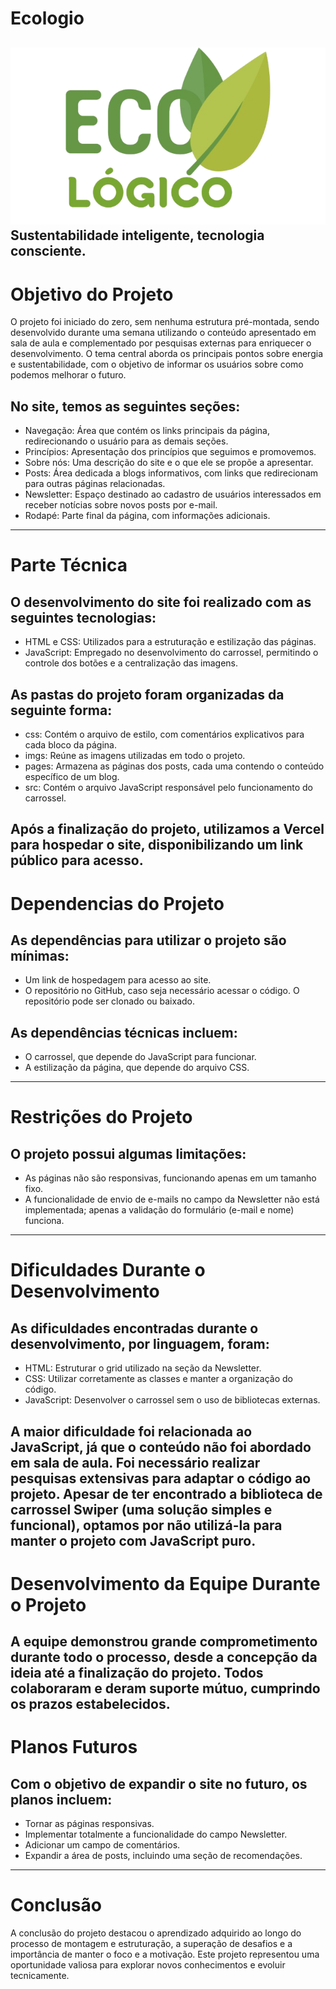# Ecologio 
![Logo do Projeto](./imgs/Logo%20principal.png)
Sustentabilidade inteligente, tecnologia consciente.
---

# Objetivo do Projeto

O projeto foi iniciado do zero, sem nenhuma estrutura pré-montada, sendo desenvolvido durante uma semana utilizando o conteúdo apresentado em sala de aula e complementado por pesquisas externas para enriquecer o desenvolvimento.
O tema central aborda os principais pontos sobre energia e sustentabilidade, com o objetivo de informar os usuários sobre como podemos melhorar o futuro.
## No site, temos as seguintes seções: 
- Navegação: Área que contém os links principais da página, redirecionando o usuário para as demais seções.
- Princípios: Apresentação dos princípios que seguimos e promovemos.
- Sobre nós: Uma descrição do site e o que ele se propõe a apresentar.
- Posts: Área dedicada a blogs informativos, com links que redirecionam para outras páginas relacionadas.
- Newsletter: Espaço destinado ao cadastro de usuários interessados em receber notícias sobre novos posts por e-mail.
- Rodapé: Parte final da página, com informações adicionais.
---

# Parte Técnica
## O desenvolvimento do site foi realizado com as seguintes tecnologias:
- HTML e CSS: Utilizados para a estruturação e estilização das páginas.
- JavaScript: Empregado no desenvolvimento do carrossel, permitindo o controle dos botões e a centralização das imagens.

## As pastas do projeto foram organizadas da seguinte forma:
- css: Contém o arquivo de estilo, com comentários explicativos para cada bloco da página.
- imgs: Reúne as imagens utilizadas em todo o projeto.
- pages: Armazena as páginas dos posts, cada uma contendo o conteúdo específico de um blog.
- src: Contém o arquivo JavaScript responsável pelo funcionamento do carrossel.

Após a finalização do projeto, utilizamos a Vercel para hospedar o site, disponibilizando um link público para acesso.
---

# Dependencias do Projeto
##  As dependências para utilizar o projeto são mínimas:
- Um link de hospedagem para acesso ao site.
- O repositório no GitHub, caso seja necessário acessar o código. O repositório pode ser clonado ou baixado.
##  As dependências técnicas incluem:
- O carrossel, que depende do JavaScript para funcionar.
- A estilização da página, que depende do arquivo CSS.
---

# Restrições do Projeto
## O projeto possui algumas limitações:
- As páginas não são responsivas, funcionando apenas em um tamanho fixo.
- A funcionalidade de envio de e-mails no campo da Newsletter não está implementada; apenas a validação do formulário (e-mail e nome) funciona.
---

# Dificuldades Durante o Desenvolvimento
## As dificuldades encontradas durante o desenvolvimento, por linguagem, foram:
- HTML: Estruturar o grid utilizado na seção da Newsletter.
- CSS: Utilizar corretamente as classes e manter a organização do código.
- JavaScript: Desenvolver o carrossel sem o uso de bibliotecas externas.

A maior dificuldade foi relacionada ao JavaScript, já que o conteúdo não foi abordado em sala de aula. Foi necessário realizar pesquisas extensivas para adaptar o código ao projeto. Apesar de ter encontrado a biblioteca de carrossel Swiper (uma solução simples e funcional), optamos por não utilizá-la para manter o projeto com JavaScript puro.
---

# Desenvolvimento da Equipe Durante o Projeto
A equipe demonstrou grande comprometimento durante todo o processo, desde a concepção da ideia até a finalização do projeto. Todos colaboraram e deram suporte mútuo, cumprindo os prazos estabelecidos.
---

# Planos Futuros
## Com o objetivo de expandir o site no futuro, os planos incluem:
- Tornar as páginas responsivas.
- Implementar totalmente a funcionalidade do campo Newsletter.
- Adicionar um campo de comentários.
- Expandir a área de posts, incluindo uma seção de recomendações.
---

# Conclusão
A conclusão do projeto destacou o aprendizado adquirido ao longo do processo de montagem e estruturação, a superação de desafios e a importância de manter o foco e a motivação. Este projeto representou uma oportunidade valiosa para explorar novos conhecimentos e evoluir tecnicamente.